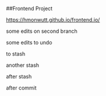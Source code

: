 ##Frontend Project

https://hmonwutt.github.io/frontend.io/


some edits on second branch

some edits to undo

to stash

another stash

after stash

after commit 